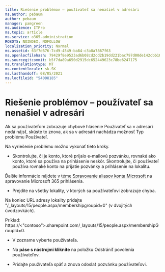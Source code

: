 ```yaml
---
title: Riešenie problémov – používateľ sa nenašiel v adresári
ms.author: pebaum
author: pebaum
manager: pamgreen
ms.audience: ITPro
ms.topic: article
ms.service: o365-administration
ROBOTS: NOINDEX, NOFOLLOW
localization_priority: Normal
ms.assetid: 63f7d676-7cd9-4549-ba84-c3a8a7867f63
ms.openlocfilehash: 79429f8e9523ad6b08cd2cd2b19dd221bac797d00de142cbb18826b86fb5ae4e
ms.sourcegitcommit: b5f7da89a650d2915dc652449623c78be6247175
ms.translationtype: MT
ms.contentlocale: sk-SK
ms.lasthandoff: 08/05/2021
ms.locfileid: "54098185"
---
```

# <a name="troubleshoot-issue---user-not-found-in-directory"></a>Riešenie problémov – používateľ sa nenašiel v adresári

Ak sa používateľom zobrazuje chybové hlásenie Používateľ sa v adresári nedá nájsť, skúste to znova, ak sa v adresári nachádza možnosť Typ problému Používateľ.

Na vyriešenie problému možno vykonať tieto kroky.

- Skontrolujte, či je konto, ktoré prijalo e-mailovú pozvánku, rovnaké ako konto, ktoré sa používa na prihlásenie neskôr. Skontrolujte, či používateľ používa rovnaké konto na prijatie pozvánky a prihlásenie na lokalitu. 

Ďalšie informácie nájdete v [téme Spravovanie aliasov konta Microsoft </a> na spravovanie Microsoft 365 prihlásenia](https://support.microsoft.com/help/12407/microsoft-account-how-to-manage-aliases). 

- Prejdite na všetky lokality, v ktorých sa používateľovi zobrazuje chyba. 

Na koniec URL adresy lokality pridajte "/_layouts/15/people.aspx/membershipgroupid=0" (v dvojitých úvodzovkách). 

Príklad: https://<"contoso">.sharepoint.com/_layouts/15/people.aspx/membershipGroupId=0.

- V zozname vyberte používateľa.

- Na **páse s nástrojmi kliknite** na položku Odstrániť povolenia používateľov. 
-  Pridajte používateľa späť a znova odoslať pozvánku používateľovi.

